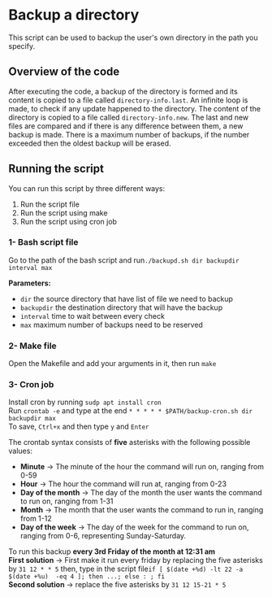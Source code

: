 # Backup a directory
This script can be used to backup the user's own directory in the path you
specify.

## Overview of the code
After executing the code, a backup of the directory is formed and
its content is copied to a file called `directory-info.last`.
An infinite loop is made, to check if any update happened to the
directory. The content of the directory is copied to a file called
`directory-info.new`. The last and new files are compared and if 
there is any difference between them, a new backup is made.
There is a maximum number of backups, if the number exceeded then 
the oldest backup will be erased.

## Running the script
You can run this script by three different ways:
1) Run the script file
2) Run the script using make
3) Run the script using cron job

### 1- Bash script file
Go to the path of the bash script and run`./backupd.sh dir backupdir interval max`

**Parameters:**
* `dir` the source directory that have list of file we need to backup <br />
* `backupdir` the destination directory that will have the backup <br />
* `interval` time to wait between every check <br />
* `max` maximum number of backups need to be reserved <br />

### 2- Make file
Open the Makefile and add your arguments in it, then run `make`

### 3- Cron job
Install cron by running `sudp apt install cron` <br />
Run `crontab -e` and type at the end `* * * * * $PATH/backup-cron.sh dir 
backupdir max` <br />
To save, `Ctrl+x` and then type `y` and `Enter`

The crontab syntax consists of **five** asterisks with the following possible values: <br />
* **Minute** -> The minute of the hour the command will run on, ranging from 0-59 <br />
* **Hour** -> The hour the command will run at, ranging from 0-23 <br />
* **Day of the month** -> The day of the month the user wants the command to run on, ranging from 1-31 <br />
* **Month** -> The month that the user wants the command to run in, ranging from 1-12 <br />
* **Day of the week** -> The day of the week for the command to run on, ranging from 0-6, representing Sunday-Saturday. <br />

To run this backup **every 3rd Friday of the month at 12:31 am**<br /> 
**First solution** -> First make it run every friday by replacing the five asterisks by `31 12 * * 5`
then, type in the script file`if [ $(date +%d) -lt 22 -a $(date +%u) 
-eq 4 ]; then ...; else : ; fi` <br />
**Second solution** -> replace the five asterisks by `31 12 15-21 * 5`
